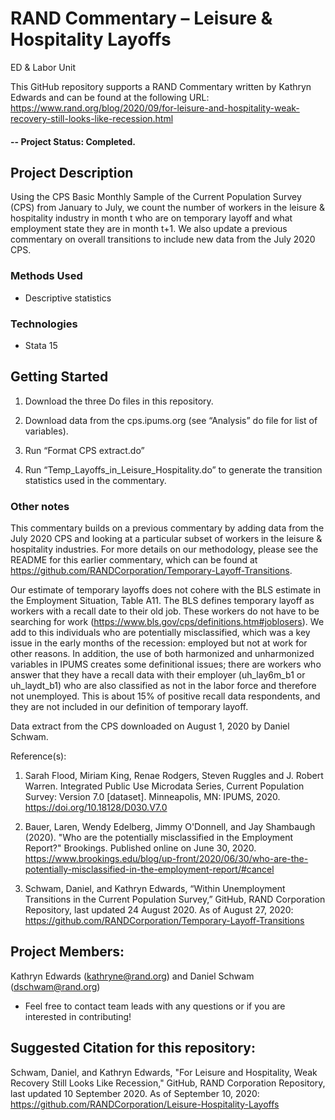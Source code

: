 # RAND Commentary – Leisure & Hospitality Layoffs
ED & Labor Unit

This GitHub repository supports a RAND Commentary written by Kathryn Edwards and can be found at the following URL: https://www.rand.org/blog/2020/09/for-leisure-and-hospitality-weak-recovery-still-looks-like-recession.html

#### -- Project Status: Completed.

## Project Description
Using the CPS Basic Monthly Sample of the Current Population Survey (CPS) from January to July, we count the number of workers in the leisure & hospitality industry in month t who are on temporary layoff and what employment state they are in month t+1. We also update a previous commentary on overall transitions to include new data from the July 2020 CPS.

### Methods Used
* Descriptive statistics

### Technologies
* Stata 15

## Getting Started

1. Download the three Do files in this repository.

2. Download data from the cps.ipums.org (see “Analysis” do file for list of variables).
    
3. Run “Format CPS extract.do”

4. Run “Temp_Layoffs_in_Leisure_Hospitality.do” to generate the transition statistics used in the commentary.

### Other notes

This commentary builds on a previous commentary by adding data from the July 2020 CPS and looking at a particular subset of workers in the leisure & hospitality industries. For more details on our methodology, please see the README for this earlier commentary, which can be found at https://github.com/RANDCorporation/Temporary-Layoff-Transitions.

Our estimate of temporary layoffs does not cohere with the BLS estimate in the Employment Situation, Table A11. The BLS defines temporary layoff as workers with a recall date to their old job. These workers do not have to be searching for work (https://www.bls.gov/cps/definitions.htm#joblosers). We add to this individuals who are potentially misclassified, which was a key issue in the early months of the recession: employed but not at work for other reasons. In addition, the use of both harmonized and unharmonized variables in IPUMS creates some definitional issues; there are workers who answer that they have a recall data with their employer (uh_lay6m_b1 or uh_laydt_b1) who are also classified as not in the labor force and therefore not unemployed. This is about 15% of positive recall data respondents, and they are not included in our definition of temporary layoff.

Data extract from the CPS downloaded on August 1, 2020 by Daniel Schwam.

Reference(s): 

1. Sarah Flood, Miriam King, Renae Rodgers, Steven Ruggles and J. Robert Warren. Integrated Public Use Microdata Series, Current Population Survey: Version 7.0 [dataset]. Minneapolis, MN: IPUMS, 2020. https://doi.org/10.18128/D030.V7.0

2. Bauer, Laren, Wendy Edelberg, Jimmy O'Donnell, and Jay Shambaugh (2020). "Who are the potentially misclassified in the Employment Report?" Brookings. Published online on June 30, 2020. https://www.brookings.edu/blog/up-front/2020/06/30/who-are-the-potentially-misclassified-in-the-employment-report/#cancel

3. Schwam, Daniel, and Kathryn Edwards, “Within Unemployment Transitions in the Current Population Survey,” GitHub, RAND Corporation Repository, last updated 24 August 2020. As of August 27, 2020: https://github.com/RANDCorporation/Temporary-Layoff-Transitions

## Project Members:

Kathryn Edwards (kathryne@rand.org) and Daniel Schwam (dschwam@rand.org)

* Feel free to contact team leads with any questions or if you are interested in contributing!

## Suggested Citation for this repository: 

Schwam, Daniel, and Kathryn Edwards, "For Leisure and Hospitality, Weak Recovery Still Looks Like Recession," GitHub, RAND Corporation Repository, last updated 10 September 2020. As of September 10, 2020: https://github.com/RANDCorporation/Leisure-Hospitality-Layoffs
